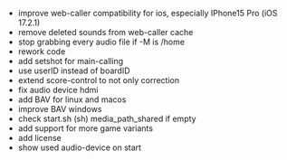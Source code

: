 - improve web-caller compatibility for ios, especially IPhone15 Pro (iOS 17.2.1)
- remove deleted sounds from web-caller cache
- stop grabbing every audio file if -M is /home
- rework code
- add setshot for main-calling
- use userID instead of boardID
- extend score-control to not only correction
- fix audio device hdmi
- add BAV for linux and macos
- improve BAV windows
- check start.sh (sh) media_path_shared if empty
- add support for more game variants
- add license
- show used audio-device on start